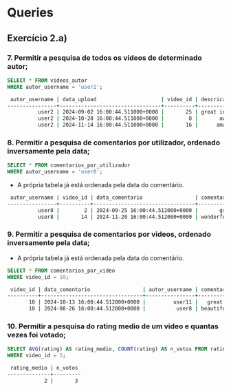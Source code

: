 # Queries

## Exercício 2.a)

### 7. Permitir a pesquisa de todos os videos de determinado autor;

```sql
SELECT * FROM videos_autor 
WHERE autor_username = 'user2';
```

```bash
 autor_username | data_upload                     | video_id | descricao                   | nome     | tags
----------------+---------------------------------+----------+-----------------------------+----------+-------------------
          user2 | 2024-09-02 16:00:44.511000+0000 |       25 | great interesting beautiful | Video 25 |          {'tag8'}
          user2 | 2024-10-28 16:00:44.511000+0000 |        8 |       awesome great awesome |  Video 8 | {'tag15', 'tag2'}
          user2 | 2024-11-14 16:00:44.511000+0000 |       16 |      amazing beautiful cool | Video 16 |         {'tag13'}
```

### 8. Permitir a pesquisa de comentarios por utilizador, ordenado inversamente pela data;

```sql
SELECT * FROM comentarios_por_utilizador 
WHERE autor_username = 'user8';
```
- A própria tabela já está ordenada pela data do comentário.
```bash
 autor_username | video_id | data_comentario                 | comentario
----------------+----------+---------------------------------+-------------------------------
          user8 |        2 | 2024-09-25 16:00:44.512000+0000 |       great beautiful awesome
          user8 |       14 | 2024-11-20 16:00:44.512000+0000 | wonderful beautiful wonderful
```

### 9. Permitir a pesquisa de comentarios por videos, ordenado inversamente pela data;

- A própria tabela já está ordenada pela data do comentário.
```sql
SELECT * FROM comentarios_por_video 
WHERE video_id = 10;
```

```bash
 video_id | data_comentario                 | autor_username | comentario
----------+---------------------------------+----------------+-----------------------------
       10 | 2024-10-13 16:00:44.512000+0000 |         user11 |   great awesome interesting
       10 | 2024-08-26 16:00:44.512000+0000 |          user8 | beautiful beautiful awesome
```

### 10. Permitir a pesquisa do rating medio de um video e quantas vezes foi votado;

```sql
SELECT AVG(rating) AS rating_medio, COUNT(rating) AS n_votos FROM ratings_video
WHERE video_id = 5;
```

```bash
 rating_medio | n_votos
--------------+---------
            2 |       3
```
